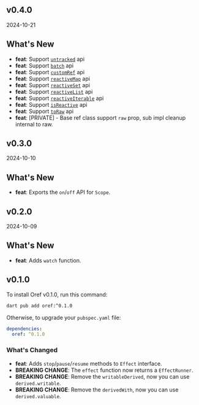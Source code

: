 ## v0.4.0

2024-10-21

## What's New

- **feat**: Support [`untracked`](https://odroe.dev/docs/oref/advanced#untracked) api
- **feat**: Support [`batch`](https://odroe.dev/docs/oref/advanced#batch) api
- **feat**: Support [`customRef`](https://odroe.dev/docs/oref/advanced#custom-ref) api
- **feat**: Support [`reactiveMap`](https://odroe.dev/docs/oref/core#reactive-collections) api
- **feat**: Support [`reactiveSet`](https://odroe.dev/docs/oref/core#reactive-collections) api
- **feat**: Support [`reactiveList`](https://odroe.dev/docs/oref/core#reactive-collections) api
- **feat**: Support [`reactiveIterable`](https://odroe.dev/docs/oref/core#reactive-collections) api
- **feat**: Support [`isReactive`](https://odroe.dev/docs/oref/utils#is-reactive) api
- **feat**: Support [`toRaw`](https://odroe.dev/docs/oref/advanced#to-raw) api
- **feat**: [PRIVATE] - Base ref class support `raw` prop, sub impl cleanup internal to raw.

## v0.3.0

2024-10-10

## What's New

- **feat**: Exports the `on`/`off` API for `Scope`.

## v0.2.0

2024-10-09

## What's New

- **feat**: Adds `watch` function.

## v0.1.0

To install Oref v0.1.0, run this command:

```bash
dart pub add oref:^0.1.0
```

Otherwise, to upgrade your `pubspec.yaml` file:

```yaml
dependencies:
  oref: ^0.1.0
```

### What's Changed

- **feat**: Adds `stop`/`pause`/`resume` methods to `Effect` interface.
- **BREAKING CHANGE**: The `effect` function now returns a `EffectRunner`.
- **BREAKING CHANGE**: Remove the `writableDerived`, now you can use `derived.writable`.
- **BREAKING CHANGE**: Remove the `derivedWith`, now you can use `derived.valuable`.
